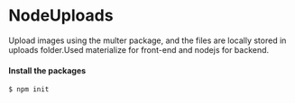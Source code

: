 # NodeUploads

Upload images using the multer package, and the files are locally stored in uploads folder.Used materialize for front-end and nodejs for backend.

#### Install the packages

```
$ npm init
```
